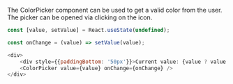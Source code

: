 The ColorPicker component can be used to get a valid color from the user.
The picker can be opened via clicking on the icon.

```javascript
const [value, setValue] = React.useState(undefined);

const onChange = (value) => setValue(value);

<div>
    <div style={{paddingBottom: '50px'}}>Current value: {value ? value : 'null'}</div>
    <ColorPicker value={value} onChange={onChange} />
</div>
```
